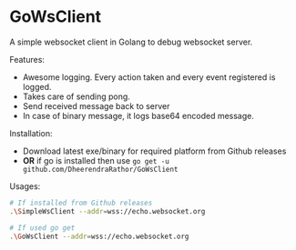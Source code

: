 GoWsClient
==========

A simple websocket client in Golang to debug websocket server. 

Features:
- Awesome logging. Every action taken and every event registered is logged.
- Takes care of sending pong.
- Send received message back to server
- In case of binary message, it logs base64 encoded message.

Installation:
- Download latest exe/binary for required platform from Github releases
- **OR** if go is installed then use `go get -u github.com/DheerendraRathor/GoWsClient`

Usages:
```bash
# If installed from Github releases
.\SimpleWsClient --addr=wss://echo.websocket.org

# If used go get
.\GoWsClient --addr=wss://echo.websocket.org
```
